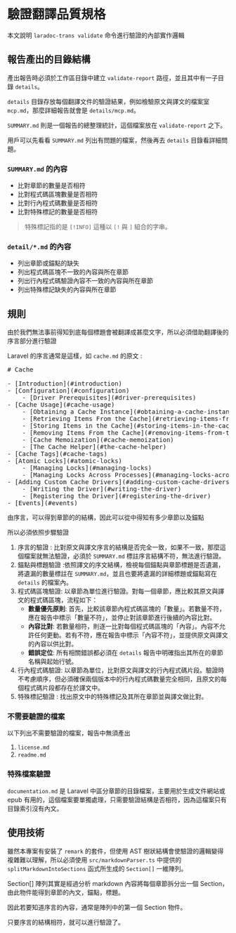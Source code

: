 # 驗證翻譯品質規格

本文說明 `laradoc-trans validate` 命令進行驗證的內部實作邏輯

## 報告產出的目錄結構

產出報告時必須於工作區目錄中建立 `validate-report` 路徑，並且其中有一子目錄 `details`。

`details` 目錄存放每個翻譯文件的驗證結果，例如檢驗原文與譯文的檔案室 `mcp.md`，那麼詳細報告就會是 `details/mcp.md`。

`SUMMARY.md` 則是一個報告的總整理統計，這個檔案放在 `validate-report` 之下。

用戶可以先看看 `SUMMARY.md` 列出有問題的檔案，然後再去 `details` 目錄看詳細問題。

### `SUMMARY.md` 的內容

- 比對章節的數量是否相符
- 比對程式碼區塊數量是否相符
- 比對行內程式碼數量是否相符
- 比對特殊標記的數量是否相符

> 特殊標記指的是 `[!INFO]` 這種以 `[!` 與 `]` 組合的字串。 

### `detail/*.md` 的內容

- 列出章節或錨點的缺失
- 列出程式碼區塊不一致的內容與所在章節
- 列出行內程式碼驗證內容不一致的內容與所在章節
- 列出特殊標記缺失的內容與所在章節


## 規則

由於我們無法事前得知到底每個標題會被翻譯成甚麼文字，所以必須借助翻譯後的序言部分進行驗證

Laravel 的序言通常是這樣，如 `cache.md` 的原文 :

<pre>
# Cache

- [Introduction](#introduction)
- [Configuration](#configuration)
    - [Driver Prerequisites](#driver-prerequisites)
- [Cache Usage](#cache-usage)
    - [Obtaining a Cache Instance](#obtaining-a-cache-instance)
    - [Retrieving Items From the Cache](#retrieving-items-from-the-cache)
    - [Storing Items in the Cache](#storing-items-in-the-cache)
    - [Removing Items From the Cache](#removing-items-from-the-cache)
    - [Cache Memoization](#cache-memoization)
    - [The Cache Helper](#the-cache-helper)
- [Cache Tags](#cache-tags)
- [Atomic Locks](#atomic-locks)
    - [Managing Locks](#managing-locks)
    - [Managing Locks Across Processes](#managing-locks-across-processes)
- [Adding Custom Cache Drivers](#adding-custom-cache-drivers)
    - [Writing the Driver](#writing-the-driver)
    - [Registering the Driver](#registering-the-driver)
- [Events](#events)
</pre>

由序言，可以得到章節的的結構，因此可以從中得知有多少章節以及錨點


所以必須依照步驟驗證

1. 序言的驗證 : 比對原文與譯文序言的結構是否完全一致，如果不一致，那麼這個檔案就無法驗證，必須於 `SUMMARY.md` 標註序言結構不符，無法進行驗證。
2. 錨點與標題驗證 :依照譯文的序文結構，檢視每個錨點與章節標題是否遺漏，將遺漏的數量標註在 `SUMMARY.md`，並且也要將遺漏的詳細標題或錨點寫在 `details` 的檔案內。
3. 程式碼區塊驗證: 以章節為單位進行驗證。對每一個章節，應比較其原文與譯文的程式碼區塊，流程如下：
   - **數量優先原則**: 首先，比較該章節內程式碼區塊的「數量」。若數量不符，應在報告中標示「數量不符」，並停止對該章節進行後續的內容比對。
   - **內容比對**: 若數量相符，則逐一比對每個程式碼區塊的「內容」。內容不允許任何更動。若有不符，應在報告中標示「內容不符」，並提供原文與譯文的內容以供比對。
   - **錯誤定位**: 所有相關錯誤都必須在 `details` 報告中明確指出其所在的章節名稱與起始行號。
4. 行內程式碼驗證: 以章節為單位，比對原文與譯文的行內程式碼片段。驗證時不考慮順序，但必須確保兩個版本中的行內程式碼數量完全相同，且原文的每個程式碼片段都存在於譯文中。
5. 特殊標記驗證 : 找出原文中的特殊標記及其所在章節並與譯文做比對。

### 不需要驗證的檔案

以下列出不需要驗證的檔案，報告中無須產出

1. `license.md`
2. `readme.md`

### 特殊檔案驗證

`documentation.md` 是 Laravel 中區分章節的目錄檔案，主要用於生成文件網站或 epub 有用的，這個檔案要單獨處理，只需要驗證結構是否相符，因為這檔案只有目錄索引沒有內文。


## 使用技術

雖然本專案有安裝了 `remark` 的套件，但使用 AST 樹狀結構會使驗證的邏輯變得複雜難以理解，所以必須使用 `src/markdownParser.ts` 中提供的 `splitMarkdownIntoSections` 函式所生成的 `Section[]` 一維陣列。

Section[] 陣列其實是經過分析 markdown 內容將每個章節拆分出一個 Section，由此物件能得到章節的內文，錨點，標題。

因此若要知道序言的內容，通常是陣列中的第一個 Section 物件。

只要序言的結構相符，就可以進行驗證了。


